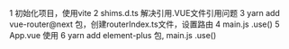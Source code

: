 1 初始化项目，使用vite 
2 shims.d.ts 解决引用.VUE文件引用问题
3 yarn add vue-router@next 包，创建routerIndex.ts文件，设置路由
4 main.js  .use()
5 App.vue 使用<router-view></router-view>
6 yarn add element-plus 包, main.js  .use()